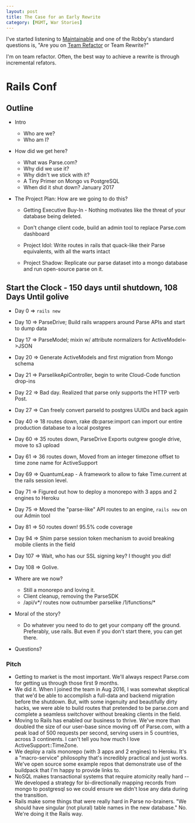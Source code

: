 ```yaml
---
layout: post
title: The Case for an Early Rewrite
category: [MGMT, War Stories]
---
```


I've started listening to [Maintainable](https://maintainable.fm/) and one of the Robby's standard questions is, "Are you on [Team Refactor](https://maintainable.fm/episodes/patricia-aas-intersection-of-programming-security?t=22m30s) or Team Rewrite?"


I'm on team refactor. Often, the best way to achieve a rewrite is through incremental refators.



# Rails Conf

## Outline

- Intro

  - Who are we?
  - Who am I?

- How did we get here?

  - What was Parse.com?
  - Why did we use it?
  - Why didn't we stick with it?
  - A Tiny Primer on Mongo vs PostgreSQL
  - When did it shut down? January 2017

- The Project Plan: How are we going to do this?

  - Getting Executive Buy-In - Nothing motivates like the threat of your database being deleted.

  - Don't change client code, build an admin tool to replace Parse.com dashboard

  - Project Idol: Write routes in rails that quack-like their Parse equivalents, with all the warts intact

  - Project Shadow: Replicate our parse dataset into a mongo database and run open-source parse on it.

## Start the Clock - 150 days until shutdown, 108 Days Until golive

  - Day 0 => `rails new`
  - Day 10 => ParseDrive; Build rails wrappers around Parse APIs and start to dump data
  - Day 17 => ParseModel; mixin w/ attribute normalizers for ActiveModel<->JSON
  - Day 20 => Generate ActiveModels and first migration from Mongo schema
  - Day 21 => ParselikeApiController, begin to write Cloud-Code function drop-ins
  - Day 22 => Bad day. Realized that parse only supports the HTTP verb Post.
  - Day 27 => Can freely convert parseId to postgres UUIDs and back again
  - Day 40 => 18 routes down, rake db:parse:import can import our entire production database to a local postgres
  - Day 60 => 35 routes down, ParseDrive Exports outgrew google drive, move to s3 upload
  - Day 61 => 36 routes down, Moved from an integer timezone offset to time zone name for ActiveSupport
  - Day 69 => QuantumLeap - A framework to allow to fake Time.current at the rails session level.
  - Day 71 => Figured out how to deploy a monorepo with 3 apps and 2 engines to Heroku
  - Day 75 => Moved the "parse-like" API routes to an engine, `rails new` on our Admin tool
  - Day 81 => 50 routes down! 95.5% code coverage
  - Day 94 => Shim parse session token mechanism to avoid breaking mobile clients in the field
  - Day 107 => Wait, who has our SSL signing key? I thought you did!
  - Day 108 => Golive.

- Where are we now?

  - Still a monorepo and loving it.
  - Client cleanup, removing the ParseSDK
  - /api/v*/ routes now outnumber parselike /1/functions/*

- Moral of the story?

  - Do whatever you need to do to get your company off the ground. Preferably, use rails. But even if you don't start there, you can get there.

- Questions?

### Pitch

- Getting to market is the most important. We'll always respect Parse.com for getting us through those first 9 months.
- We did it. When I joined the team in Aug 2016, I was somewhat skeptical that we'd be able to accomplish a full-data and backend migration before the shutdown. But, with some ingenuity and beautifully dirty hacks, we were able to build routes that pretended to be parse.com and complete a seamless switchover without breaking clients in the field.
- Moving to Rails has enabled our business to thrive. We've more than doubled the size of our user-base since moving off of Parse.com, with a peak load of 500 requests per second, serving users in 5 countries, across 3 continents. I can't tell you how much I love ActiveSupport::TimeZone.
- We deploy a rails monorepo (with 3 apps and 2 engines) to Heroku. It's a "macro-service" philosophy that's incredibly practical and just works. We've open source some example repos that demonstrate use of the buildpack that I'm happy to provide links to.
- NoSQL makes transactional systems that require atomicity really hard -- We developed a strategy for bi-directionally mapping records from mongo to postgresql so we could ensure we didn't lose any data during the transition.
- Rails make some things that were really hard in Parse no-brainers. "We should have singular (not plural) table names in the new database." No. We're doing it the Rails way.